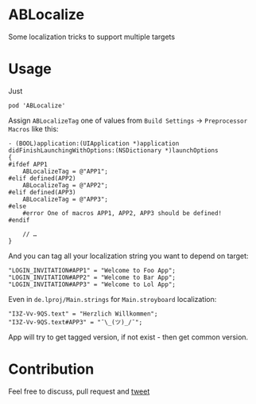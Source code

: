 # ABLocalize
Some localization tricks to support multiple targets

# Usage

Just

```
pod 'ABLocalize'
```

Assign `ABLocalizeTag` one of values from `Build Settings` -> `Preprocessor Macros` like this:

```
- (BOOL)application:(UIApplication *)application didFinishLaunchingWithOptions:(NSDictionary *)launchOptions
{
#ifdef APP1
    ABLocalizeTag = @"APP1";
#elif defined(APP2)
	ABLocalizeTag = @"APP2";
#elif defined(APP3)
	ABLocalizeTag = @"APP3";
#else
    #error One of macros APP1, APP2, APP3 should be defined!
#endif

	// …
}
```

And you can tag all your localization string you want to depend on target:

```
"LOGIN_INVITATION#APP1" = "Welcome to Foo App";
"LOGIN_INVITATION#APP2" = "Welcome to Bar App";
"LOGIN_INVITATION#APP3" = "Welcome to Lol App";
```

Even in `de.lproj/Main.strings` for `Main.stroyboard` localization:

```
"I3Z-Vv-9QS.text" = "Herzlich Willkommen";
"I3Z-Vv-9QS.text#APP3" = "¯\_(ツ)_/¯";
```

App will try to get tagged version, if not exist - then get common version.

# Contribution

Feel free to discuss, pull request and [tweet](https://twitter.com/k06a)

